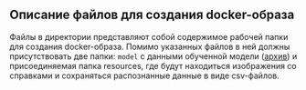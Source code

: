 ## Описание файлов для создания docker-образа
Файлы в директории представляют собой содержимое рабочей папки для создания docker-образа. Помимо указанных файлов в ней должны присутствовать две папки: `model` с данными обученной модели ([архив](https://drive.google.com/file/d/10XZjccbG53hgLTqGCoyjRToD4Cfa-EQV/view?usp=sharing)) и присоединяемая папка resources, где будут находиться изображения со справками и сохраняться распознанные данные в виде csv-файлов.

